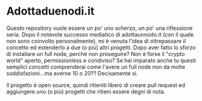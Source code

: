 # Adottaduenodi.it
Questo repository vuole essere un po' uno scherzo, un po' una riflessione seria. 
Dopo il notevole successo mediatico di adottaunnodo.it (con il quale non sono coinvolto personalmente), mi è venuta l'idea di oltrepassare il concetto ed estenderlo a due (o più) altri progetti.
Dopo aver fatto lo sforzo di installare un full node, perchè non proseguire? Non è forse il "crypto world" aperto, permissionless e condiviso? Se hai imparato anche tu questi semplici concetti comprenderai come l'avere un full node non da molte soddisfazioni...ma averne 10 o 20?? Decisamente si.

Il progetto è open source, quindi ritieniti libero di creare pull request ed aggiungere uno
(o più) progetti che ritieni essere degni di nota.